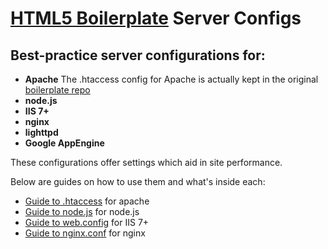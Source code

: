 
# [HTML5 Boilerplate](http://html5boilerplate.com) Server Configs

## Best-practice server configurations for:

* **Apache** The .htaccess config for Apache is actually kept in the original [boilerplate repo](https://github.com/h5bp/html5-boilerplate/)
* **node.js**
* **IIS 7+**
* **nginx**
* **lighttpd**
* **Google AppEngine**

 These configurations offer settings which aid in site performance.

 Below are guides on how to use them and what's inside each:

* [Guide to .htaccess](https://github.com/h5bp/html5-boilerplate/wiki/htaccess) for apache
* [Guide to node.js](https://github.com/h5bp/server-configs/wiki/node.js) for node.js
* [Guide to web.config](https://github.com/h5bp/server-configs/wiki/web.config) for IIS 7+
* [Guide to nginx.conf](https://github.com/h5bp/server-configs/wiki/nginx.conf) for nginx
